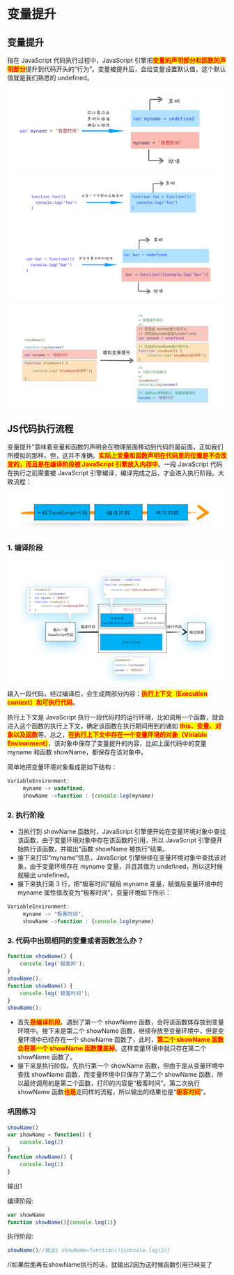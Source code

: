 # 变量提升

## ​变量提升

指在 JavaScript 代码执行过程中，JavaScript 引擎把<mark style="color:red;">**变量的声明部分和函数的声明部分**</mark>提升到代码开头的“行为”。变量被提升后，会给变量设置默认值，这个默认值就是我们熟悉的 undefined。

![](<../../.gitbook/assets/image (70).png>)![](<../../.gitbook/assets/image (67).png>)

![](<../../.gitbook/assets/image (7).png>)

## JS代码执行流程

变量提升”意味着变量和函数的声明会在物理层面移动到代码的最前面，正如我们所模拟的那样。但，这并不准确。<mark style="color:red;">**实际上变量和函数声明在代码里的位置是不会改变的，而且是在编译阶段被 JavaScript 引擎放入内存中**</mark>。一段 JavaScript 代码在执行之前需要被 JavaScript 引擎编译，编译完成之后，才会进入执行阶段。大致流程：

![](<../../.gitbook/assets/image (81).png>)

### 1. 编译阶段

![](<../../.gitbook/assets/image (62).png>)

输入一段代码，经过编译后，会生成两部分内容：<mark style="color:red;">**执行上下文（Execution context）和可执行代码**</mark>。

执行上下文是 JavaScript 执行一段代码时的运行环境，比如调用一个函数，就会进入这个函数的执行上下文，确定该函数在执行期间用到的诸如 <mark style="color:red;">**this、变量、对象以及函数**</mark>等。总之，<mark style="color:red;">**在执行上下文中存在一个变量环境的对象（Viriable Environment）**</mark>，该对象中保存了变量提升的内容，比如上面代码中的变量 myname 和函数 showName，都保存在该对象中。

简单地把变量环境对象看成是如下结构：

```javascript
VariableEnvironment:
     myname -> undefined, 
     showName ->function : {console.log(myname)
```

### 2. 执行阶段

* 当执行到 showName 函数时，JavaScript 引擎便开始在变量环境对象中查找该函数，由于变量环境对象中存在该函数的引用，所以 JavaScript 引擎便开始执行该函数，并输出“函数 showName 被执行”结果。
* 接下来打印“myname”信息，JavaScript 引擎继续在变量环境对象中查找该对象，由于变量环境存在 myname 变量，并且其值为 undefined，所以这时候就输出 undefined。
* 接下来执行第 3 行，把“极客时间”赋给 myname 变量，赋值后变量环境中的 myname 属性值改变为“极客时间”，变量环境如下所示：

```javascript
VariableEnvironment:
     myname -> "极客时间", 
     showName ->function : {console.log(myname)
```

### 3. 代码中出现相同的变量或者函数怎么办？

```javascript
function showName() {
    console.log('极客邦');
}
showName();
function showName() {
    console.log('极客时间');
}
showName(); 
```

* 首先<mark style="color:red;">**是编译阶段**</mark>。遇到了第一个 showName 函数，会将该函数体存放到变量环境中。接下来是第二个 showName 函数，继续存放至变量环境中，但是变量环境中已经存在一个 showName 函数了，此时，<mark style="color:red;">**第二个 showName 函数会将第一个 showName 函数覆盖掉**</mark>。这样变量环境中就只存在第二个 showName 函数了。
* 接下来是执行阶段。先执行第一个 showName 函数，但由于是从变量环境中查找 showName 函数，而变量环境中只保存了第二个 showName 函数，所以最终调用的是第二个函数，打印的内容是“极客时间”。第二次执行 showName 函数<mark style="color:red;">**也是**</mark>走同样的流程，所以输出的结果也是“<mark style="color:red;">**极客时间**</mark>”。

### 巩固练习

```javascript
showName()
var showName = function() {
    console.log(2)
}
function showName() {
    console.log(1)
}
```

输出1

编译阶段:&#x20;

```javascript
var showName 
function showName(){console.log(1)}
```

执行阶段:&#x20;

```javascript
showName()//输出1 showName=function(){console.log(2)} 
```

//如果后面再有showName执行的话，就输出2因为这时候函数引用已经变了

